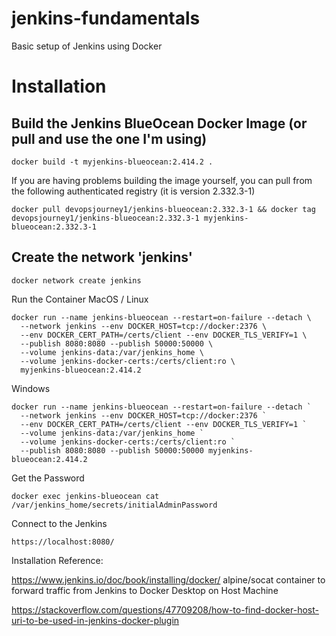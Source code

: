 # jenkins-fundamentals
Basic setup of Jenkins using Docker

# Installation
## Build the Jenkins BlueOcean Docker Image (or pull and use the one I'm using)

```
docker build -t myjenkins-blueocean:2.414.2 .
```

If you are having problems building the image yourself, you can pull from the following authenticated registry (it is version 2.332.3-1)

```
docker pull devopsjourney1/jenkins-blueocean:2.332.3-1 && docker tag devopsjourney1/jenkins-blueocean:2.332.3-1 myjenkins-blueocean:2.332.3-1
```

## Create the network 'jenkins'

```
docker network create jenkins
```

Run the Container
MacOS / Linux

```
docker run --name jenkins-blueocean --restart=on-failure --detach \
  --network jenkins --env DOCKER_HOST=tcp://docker:2376 \
  --env DOCKER_CERT_PATH=/certs/client --env DOCKER_TLS_VERIFY=1 \
  --publish 8080:8080 --publish 50000:50000 \
  --volume jenkins-data:/var/jenkins_home \
  --volume jenkins-docker-certs:/certs/client:ro \
  myjenkins-blueocean:2.414.2
```

Windows

```
docker run --name jenkins-blueocean --restart=on-failure --detach `
  --network jenkins --env DOCKER_HOST=tcp://docker:2376 `
  --env DOCKER_CERT_PATH=/certs/client --env DOCKER_TLS_VERIFY=1 `
  --volume jenkins-data:/var/jenkins_home `
  --volume jenkins-docker-certs:/certs/client:ro `
  --publish 8080:8080 --publish 50000:50000 myjenkins-blueocean:2.414.2
```

Get the Password

```
docker exec jenkins-blueocean cat /var/jenkins_home/secrets/initialAdminPassword
```

Connect to the Jenkins

```
https://localhost:8080/
```

Installation Reference:

https://www.jenkins.io/doc/book/installing/docker/
alpine/socat container to forward traffic from Jenkins to Docker Desktop on Host Machine

https://stackoverflow.com/questions/47709208/how-to-find-docker-host-uri-to-be-used-in-jenkins-docker-plugin
